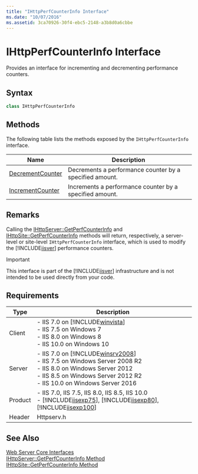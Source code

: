 ```yaml
---
title: "IHttpPerfCounterInfo Interface"
ms.date: "10/07/2016"
ms.assetid: 3ca70926-30f4-ebc5-2148-a3b8d0a6cbbe
---
```

# IHttpPerfCounterInfo Interface
Provides an interface for incrementing and decrementing performance counters.  
  
## Syntax  
  
```cpp  
class IHttpPerfCounterInfo  
```  
  
## Methods  
 The following table lists the methods exposed by the `IHttpPerfCounterInfo` interface.  
  
|Name|Description|  
|----------|-----------------|  
|[DecrementCounter](../../web-development-reference\native-code-api-reference/ihttpperfcounterinfo-decrementcounter-method.md)|Decrements a performance counter by a specified amount.|  
|[IncrementCounter](../../web-development-reference\native-code-api-reference/ihttpperfcounterinfo-incrementcounter-method.md)|Increments a performance counter by a specified amount.|  
  
## Remarks  
 Calling the [IHttpServer::GetPerfCounterInfo](../../web-development-reference\native-code-api-reference/ihttpserver-getperfcounterinfo-method.md) and [IHttpSite::GetPerfCounterInfo](../../web-development-reference\native-code-api-reference/ihttpsite-getperfcounterinfo-method.md) methods will return, respectively, a server-level or site-level `IHttpPerfCounterInfo` interface, which is used to modify the [!INCLUDE[iisver](../../wmi-provider/includes/iisver-md.md)] performance counters.  
  
> [!IMPORTANT]
>  This interface is part of the [!INCLUDE[iisver](../../wmi-provider/includes/iisver-md.md)] infrastructure and is not intended to be used directly from your code.  
  
## Requirements  
  
|Type|Description|  
|----------|-----------------|  
|Client|-   IIS 7.0 on [!INCLUDE[winvista](../../wmi-provider/includes/winvista-md.md)]<br />-   IIS 7.5 on Windows 7<br />-   IIS 8.0 on Windows 8<br />-   IIS 10.0 on Windows 10|  
|Server|-   IIS 7.0 on [!INCLUDE[winsrv2008](../../wmi-provider/includes/winsrv2008-md.md)]<br />-   IIS 7.5 on Windows Server 2008 R2<br />-   IIS 8.0 on Windows Server 2012<br />-   IIS 8.5 on Windows Server 2012 R2<br />-   IIS 10.0 on Windows Server 2016|  
|Product|-   IIS 7.0, IIS 7.5, IIS 8.0, IIS 8.5, IIS 10.0<br />-   [!INCLUDE[iisexp75](../../web-development-reference/native-code-api-reference/includes/iisexp75-md.md)], [!INCLUDE[iisexp80](../../web-development-reference/native-code-api-reference/includes/iisexp80-md.md)], [!INCLUDE[iisexp100](../../web-development-reference/native-code-api-reference/includes/iisexp100-md.md)]|  
|Header|Httpserv.h|  
  
## See Also  
 [Web Server Core Interfaces](../../web-development-reference\native-code-api-reference/web-server-core-interfaces.md)   
 [IHttpServer::GetPerfCounterInfo Method](../../web-development-reference\native-code-api-reference/ihttpserver-getperfcounterinfo-method.md)   
 [IHttpSite::GetPerfCounterInfo Method](../../web-development-reference\native-code-api-reference/ihttpsite-getperfcounterinfo-method.md)
